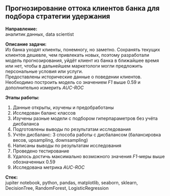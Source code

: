 ## Прогнозирование оттока клиентов банка для подбора стратегии удержания

**Направление:**   
аналитик данных, data scientist

**Описание задачи:**  
Из банка уходят клиенты, понемногу, но заметно. Сохранять текущих клиентов дешевле, чем привлекать новых, поэтому разработали модель прогнозирования, уйдёт клиент из банка в ближайшее время или нет, чтобы в дальнейшем маркетологи могли предложить персональные условия или услуги.   
Предоставлены исторические данные о поведении клиентов. 
Необходимо построить модель со значением *F1* выше 0.59 и дополнительно измерить *AUC-ROC*    

**Этапы работы:**
1. Данные открыты, изучены и предобработаны
2. Исследован баланс классов
3. Изучены разные модели с подбором гиперпараметров без учёта дисбаланса
4. Подготовлены выводы по результатам исследования
5. Учтён дисбаланс:  3 способа работы с дисбалансом (балансировка весов, upsampling, downsampling)
6. Написаны выводы по результатам исследования
7. Проведено тестирование
8. Удалось достичь максимально возможного значения *F1*-меры выше обозначенных 0.59
9. Исследована метрика *AUC-ROC*

**Стек:**  
jupiter notebook, python, pandas, matplotlib, seaborn, sklearn, DecisionTree, RandomForest, LogisticRegression

